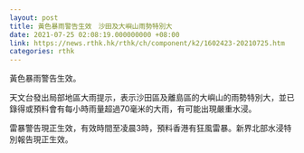 ```yaml
---
layout: post
title: 黃色暴雨警告生效　沙田及大嶼山雨勢特別大
date: 2021-07-25 02:08:19.000000000 +08:00
link: https://news.rthk.hk/rthk/ch/component/k2/1602423-20210725.htm
categories: rthk
---
```


黃色暴雨警告生效。 

天文台發出局部地區大雨提示，表示沙田區及離島區的大嶼山的雨勢特別大，並已錄得或預料會有每小時雨量超過70毫米的大雨，有可能出現嚴重水浸。

雷暴警告現正生效，有效時間至凌晨3時，預料香港有狂風雷暴。新界北部水浸特別報告現正生效。
